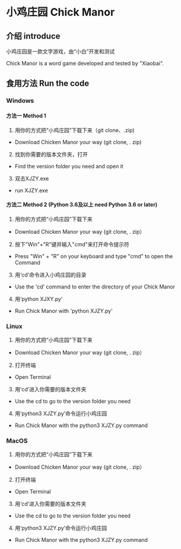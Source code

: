 # 小鸡庄园 Chick Manor

## 介绍 introduce
小鸡庄园是一款文字游戏，由“小白”开发和测试

Chick Manor is a word game developed and tested by "Xiaobai".

## 食用方法 Run the code

### Windows

#### 方法一 Method 1

1. 用你的方式把“小鸡庄园”下载下来（git clone、.zip)
- Download Chicken Manor your way (git clone, . zip)
2. 找到你需要的版本文件夹，打开
- Find the version folder you need and open it
3. 双击XJZY.exe
- run XJZY.exe

#### 方法二 Method 2 (Python 3.6及以上 need Python 3.6 or later)

1. 用你的方式把“小鸡庄园”下载下来
- Download Chicken Manor your way (git clone, . zip）

2. 按下"Win"+"R"键并输入"cmd"来打开命令提示符
 - Press "Win" + "R" on your keyboard and type "cmd" to open the Command

3. 用‘cd’命令进入小鸡庄园的目录
- Use the 'cd' command to enter the directory of your Chick Manor

4. 用‘python XJXY.py’
- Run Chick Manor with 'python XJZY.py'

### Linux

1. 用你的方式把“小鸡庄园”下载下来
- Download Chicken Manor your way (git clone, . zip）

2. 打开终端
- Open Terminal

3. 用‘cd’进入你需要的版本文件夹
-  Use the cd to go to the version folder you need

4. 用‘python3 XJZY.py’命令运行小鸡庄园
- Run Chick Manor with the python3 XJZY.py command

### MacOS
1. 用你的方式把“小鸡庄园”下载下来
- Download Chicken Manor your way (git clone, . zip）

2. 打开终端
-  Open Terminal

3. 用‘cd’进入你需要的版本文件夹
-  Use the cd to go to the version folder you need

4. 用‘python3 XJZY.py’命令运行小鸡庄园
- Run Chick Manor with the python3 XJZY.py command


